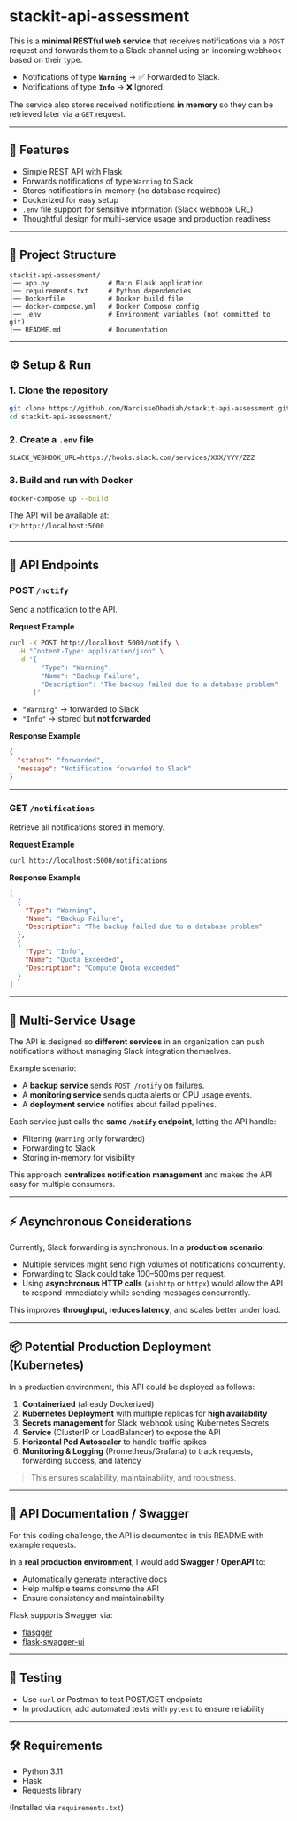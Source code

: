 # stackit-api-assessment

This is a **minimal RESTful web service** that receives notifications via a `POST` request and forwards them to a Slack channel using an incoming webhook based on their type.

- Notifications of type **`Warning`** → ✅ Forwarded to Slack.  
- Notifications of type **`Info`** → ❌ Ignored.  

The service also stores received notifications **in memory** so they can be retrieved later via a `GET` request.

---

## 🚀 Features
- Simple REST API with Flask
- Forwards notifications of type `Warning` to Slack
- Stores notifications in-memory (no database required)
- Dockerized for easy setup
- `.env` file support for sensitive information (Slack webhook URL)
- Thoughtful design for multi-service usage and production readiness

---

## 📂 Project Structure
```
stackit-api-assessment/
│── app.py               # Main Flask application
│── requirements.txt     # Python dependencies
│── Dockerfile           # Docker build file
│── docker-compose.yml   # Docker Compose config
│── .env                 # Environment variables (not committed to git)
│── README.md            # Documentation
```

---

## ⚙️ Setup & Run

### 1. Clone the repository
```bash
git clone https://github.com/NarcisseObadiah/stackit-api-assessment.git
cd stackit-api-assessment/
```

### 2. Create a `.env` file
```env
SLACK_WEBHOOK_URL=https://hooks.slack.com/services/XXX/YYY/ZZZ
```

### 3. Build and run with Docker
```bash
docker-compose up --build
```

The API will be available at:  
👉 `http://localhost:5000`

---

## 📡 API Endpoints

### POST `/notify`
Send a notification to the API.

**Request Example**
```bash
curl -X POST http://localhost:5000/notify \
  -H "Content-Type: application/json" \
  -d '{
        "Type": "Warning",
        "Name": "Backup Failure",
        "Description": "The backup failed due to a database problem"
      }'
```

- `"Warning"` → forwarded to Slack  
- `"Info"` → stored but **not forwarded**  

**Response Example**
```json
{
  "status": "forwarded",
  "message": "Notification forwarded to Slack"
}
```

---

### GET `/notifications`
Retrieve all notifications stored in memory.

**Request Example**
```bash
curl http://localhost:5000/notifications
```

**Response Example**
```json
[
  {
    "Type": "Warning",
    "Name": "Backup Failure",
    "Description": "The backup failed due to a database problem"
  },
  {
    "Type": "Info",
    "Name": "Quota Exceeded",
    "Description": "Compute Quota exceeded"
  }
]
```

---

## 🔗 Multi-Service Usage

The API is designed so **different services** in an organization can push notifications without managing Slack integration themselves.  

Example scenario:
- A **backup service** sends `POST /notify` on failures.  
- A **monitoring service** sends quota alerts or CPU usage events.  
- A **deployment service** notifies about failed pipelines.  

Each service just calls the **same `/notify` endpoint**, letting the API handle:
- Filtering (`Warning` only forwarded)  
- Forwarding to Slack  
- Storing in-memory for visibility  

This approach **centralizes notification management** and makes the API easy for multiple consumers.

---

## ⚡ Asynchronous Considerations

Currently, Slack forwarding is synchronous. In a **production scenario**:

- Multiple services might send high volumes of notifications concurrently.  
- Forwarding to Slack could take 100–500ms per request.  
- Using **asynchronous HTTP calls** (`aiohttp` or `httpx`) would allow the API to respond immediately while sending messages concurrently.  

This improves **throughput, reduces latency**, and scales better under load.

---

## 📦 Potential Production Deployment (Kubernetes)

In a production environment, this API could be deployed as follows:

1. **Containerized** (already Dockerized)
2. **Kubernetes Deployment** with multiple replicas for **high availability**
3. **Secrets management** for Slack webhook using Kubernetes Secrets
4. **Service** (ClusterIP or LoadBalancer) to expose the API
5. **Horizontal Pod Autoscaler** to handle traffic spikes
6. **Monitoring & Logging** (Prometheus/Grafana) to track requests, forwarding success, and latency

> This ensures scalability, maintainability, and robustness.

---

## 📝 API Documentation / Swagger

For this coding challenge, the API is documented in this README with example requests.  

In a **real production environment**, I would add **Swagger / OpenAPI** to:
- Automatically generate interactive docs  
- Help multiple teams consume the API  
- Ensure consistency and maintainability  

Flask supports Swagger via:
- [flasgger](https://github.com/flasgger/flasgger)  
- [flask-swagger-ui](https://github.com/swagger-api/swagger-ui)

---

## 🧪 Testing

- Use `curl` or Postman to test POST/GET endpoints  
- In production, add automated tests with `pytest` to ensure reliability  

---

## 🛠️ Requirements

- Python 3.11  
- Flask  
- Requests library  

(Installed via `requirements.txt`)

